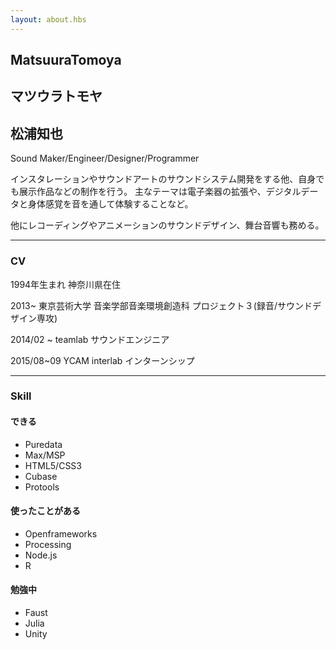 ```yaml
---
layout: about.hbs
---
```


## MatsuuraTomoya

## マツウラトモヤ

## 松浦知也

Sound Maker/Engineer/Designer/Programmer

インスタレーションやサウンドアートのサウンドシステム開発をする他、自身でも展示作品などの制作を行う。
主なテーマは電子楽器の拡張や、デジタルデータと身体感覚を音を通して体験することなど。

他にレコーディングやアニメーションのサウンドデザイン、舞台音響も務める。

---
### CV

1994年生まれ 神奈川県在住

2013~ 東京芸術大学 音楽学部音楽環境創造科 プロジェクト３(録音/サウンドデザイン専攻)

2014/02 ~ teamlab サウンドエンジニア

2015/08~09 YCAM interlab インターンシップ

---

### Skill

#### できる

- Puredata
- Max/MSP
- HTML5/CSS3
- Cubase
- Protools

#### 使ったことがある

- Openframeworks
- Processing
- Node.js
- R

#### 勉強中

- Faust
- Julia
- Unity
